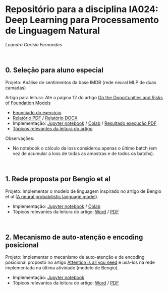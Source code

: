 # Repositório para a disciplina IA024:  Deep Learning para Processamento de Linguagem Natural
*Leandro Carísio Fernandes*

<br>

## 0. Seleção para aluno especial

Projeto: Análise de sentimentos da base IMDB (rede neural MLP de duas camadas)

Artigo para leitura: Até a página 12 do artigo [On the Opportunities and Risks of Foundation Models](https://arxiv.org/pdf/2108.07258.pdf)

- [Enunciado do exercício](./0%20-%20selecao%20-%20mlp%20para%20analise%20de%20sentimentos%20imdb/relatorio/enunciado%20-%20[versao%20final]%20Processo%20Seletivo%20para%20Disciplina%20IA-024%201S2024.docx)
- [Relatório PDF](./0%20-%20selecao%20-%20mlp%20para%20analise%20de%20sentimentos%20imdb/relatorio/relatorio%20-%20Processo%20Seletivo%20IA024%201S2024.pdf) / [Relatório DOCX](./0%20-%20selecao%20-%20mlp%20para%20analise%20de%20sentimentos%20imdb/relatorio/relatorio%20-%20Processo%20Seletivo%20IA024%201S2024.docx)
- Implementação: [Jupyter notebook](./0%20-%20selecao%20-%20mlp%20para%20analise%20de%20sentimentos%20imdb/notebook/AnaliseSentimentosBagOfWords_Carisio.ipynb) / [Colab](https://colab.research.google.com/drive/1GKMh43uoZUr6noazUjH7muRgajV4kVXz?usp=sharing) / [Resultado execução PDF](./0%20-%20selecao%20-%20mlp%20para%20analise%20de%20sentimentos%20imdb/notebook/AnaliseSentimentosBagOfWords-Carisio.pdf)
- [Tópicos relevantes da leitura do artigo](./0%20-%20selecao%20-%20mlp%20para%20analise%20de%20sentimentos%20imdb/leitura/Topicos%20relevantes%20-%20On%20the%20Opportunities%20and%20Risks%20of%20Foundation%20Models.pdf)


Observações:

- No notebook o cálculo da loss considerou apenas o último batch (em vez de acumular a loss de todas as amostras e de todos os batchs).

<br> 

## 1. Rede proposta por Bengio et al

Projeto: Implementar o modelo de linguagem inspirado no artigo de Bengio et al ([A neural probabilistic language model](https://www.jmlr.org/papers/volume3/bengio03a/bengio03a.pdf)).

- Implementação: [Jupyter notebook](./1%20-%20modelo%20de%20linguagem%20-%20bengio/notebook/[IA24_Aula1]_Bengio.ipynb) / [Colab](https://colab.research.google.com/drive/166oq8hm0D9PinBYgxMiAYwWSvCsUG-Po?usp=sharing)
- Tópicos relevantes da leitura do artigo: [Word](./1%20-%20modelo%20de%20linguagem%20-%20bengio/leitura/[Aula%201]%20Bengio%20-%20Principais%20contribuições%20do%20artigo.docx) / [PDF](./1%20-%20modelo%20de%20linguagem%20-%20bengio/leitura/[Aula%201]%20Bengio%20-%20Principais%20contribuições%20do%20artigo.pdf)

<br> 

## 2. Mecanismo de auto-atenção e encoding posicional

Projeto: Implementar o mecanismo de auto-atenção e de encoding posicional proposto no artigo [Attention is all you need]() e usá-los na rede implementada na última atividade (modelo de Bengio).

- Implementação: [Jupyter notebook](./2%20-%20auto-atencao%20e%20encoding%20posicional/notebook/%5BIA24_Aula2%5D_Bengio_com_mecanismo_de_aten%C3%A7%C3%A3o.ipynb)
- Tópicos relevantes da leitura do artigo: [Word](./2%20-%20auto-atencao%20e%20encoding%20posicional/leitura/[Aula%202]%20Auto-atenção%20-%20Principais%20contribuições%20do%20artigo.docx) / [PDF](./2%20-%20auto-atencao%20e%20encoding%20posicional/leitura/[Aula%202]%20Auto-atenção%20-%20Principais%20contribuições%20do%20artigo.pdf)